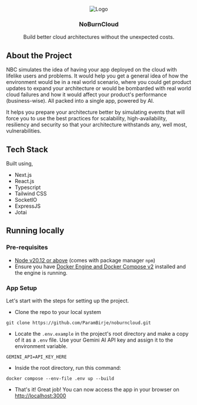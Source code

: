 <!-- PROJECT LOGO -->
<p align="center">
   <img src="https://github.com/ParamBirje/noburncloud/assets/87022870/ca5583c2-db8c-4556-8576-11b934df5393.png" alt="Logo">

  <h3 align="center">NoBurnCloud</h3>

  <p align="center">
    Build better cloud architectures without the unexpected costs.
  </p>
</p>

<!-- ABOUT THE PROJECT -->

## About the Project

NBC simulates the idea of having your app deployed on the cloud with lifelike users and problems. It would help you get a general idea of how the environment would be in a real world scenario, where you could get product updates to expand your architecture or would be bombarded with real world cloud failures and how it would affect your product's performance (business-wise). All packed into a single app, powered by AI.

It helps you prepare your architecture better by simulating events that will force you to use the best practices for scalability, high-availability, resiliency and security so that your architecture withstands any, well most, vulnerabilities.

## Tech Stack

Built using,

- Next.js
- React.js
- Typescript
- Tailwind CSS
- SocketIO
- ExpressJS
- Jotai

<!-- Setting up the project -->

## Running locally

### Pre-requisites

- [Node v20.12 or above](https://nodejs.org/en/download) (comes with package manager `npm`)
- Ensure you have [Docker Engine and Docker Compose v2](https://docs.docker.com/compose/install/) installed and the engine is running.

### App Setup

Let's start with the steps for setting up the project.

- Clone the repo to your local system

```
git clone https://github.com/ParamBirje/noburncloud.git
```

- Locate the `.env.example` in the project's root directory and make a copy of it as a `.env` file. Use your Gemini AI API key and assign it to the environment variable.

```
GEMINI_API=API_KEY_HERE
```

- Inside the root directory, run this command:

```
docker compose --env-file .env up --build
```

- That's it! Great job!
  You can now access the app in your browser on [http://localhost:3000](http://localhost:3000/)
